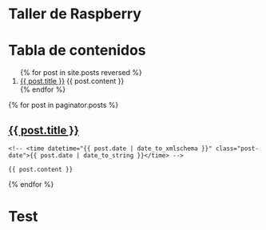 Taller de Raspberry
=================


# Tabla de contenidos

<ol>
  {% for post in site.posts  reversed %}
    <li>
      <a href="{{ site.baseurl }}{{ post.url }}">{{ post.title }}</a>
      {{ post.content }}
    </li>
  {% endfor %}
</ol>

<div class="posts">
  {% for post in paginator.posts %}
  <article class="post">
    <h1 class="post-title">
      <a href="{{ post.url }}">
        {{ post.title }}
      </a>
    </h1>

    <!-- <time datetime="{{ post.date | date_to_xmlschema }}" class="post-date">{{ post.date | date_to_string }}</time> -->

    {{ post.content }}
  </article>
  {% endfor %}
</div>

Test
=====
